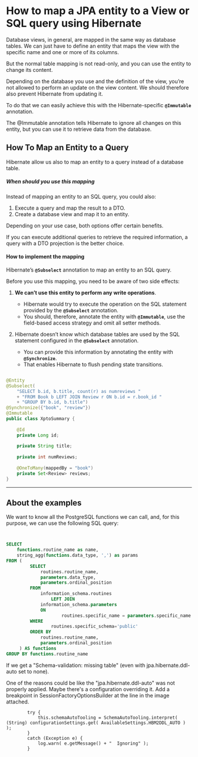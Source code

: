 # How to map a JPA entity to a View or SQL query using Hibernate


Database views, in general, are mapped in the same way as database tables. 
We can just have to define an entity that maps the view with the specific name and one or more of its columns.

But the normal table mapping is not read-only, and you can use the entity to change its content.

Depending on the database you use and the definition of the view, you’re not allowed to perform an update on the view content. 
We should therefore also prevent Hibernate from updating it.

To do that we can easily achieve this with the Hibernate-specific **`@Immutable`** annotation.

The @Immutable annotation tells Hibernate to ignore all changes on this entity, but you can use it to retrieve data from the database.



## How To Map an Entity to a Query

Hibernate allow us also to map an entity to a query instead of a database table.


##### When should you use this mapping

Instead of mapping an entity to an SQL query, you could also:

1. Execute a query and map the result to a DTO.
2. Create a database view and map it to an entity.

Depending on your use case, both options offer certain benefits.

If you can execute additional queries to retrieve the required information, a query with a DTO projection is the better choice.


#### How to implement the mapping

Hibernate’s **`@Subselect`** annotation to map an entity to an SQL query. 

Before you use this mapping, you need to be aware of two side effects:


1. **We can’t use this entity to perform any write operations**. 

    - Hibernate would try to execute the operation on the SQL statement provided by the **`@Subselect`** annotation. 
    - You should, therefore, annotate the entity with **`@Immutable`**, use the field-based access strategy and omit all setter methods.

2. Hibernate doesn’t know which database tables are used by the SQL statement configured in the **`@Subselect`** annotation.
 
   - You can provide this information by annotating the entity with **`@Synchronize`**. 
   - That enables Hibernate to flush pending state transitions.


```java

@Entity
@Subselect(
    "SELECT b.id, b.title, count(r) as numreviews "
    + "FROM Book b LEFT JOIN Review r ON b.id = r.book_id "
    + "GROUP BY b.id, b.title")
@Synchronize({"book", "review"})
@Immutable
public class XptoSummary {
 
    @Id
    private Long id;
 
    private String title;
 
    private int numReviews;
 
    @OneToMany(mappedBy = "book")
    private Set<Review> reviews;
}


```

---

## About the examples

We want to know all the PostgreSQL functions we can call, and, for this purpose, we can use the following SQL query:

```SQL


SELECT
    functions.routine_name as name,
    string_agg(functions.data_type, ',') as params
FROM (
         SELECT
             routines.routine_name,
             parameters.data_type,
             parameters.ordinal_position
         FROM
             information_schema.routines
                 LEFT JOIN
             information_schema.parameters
             ON
                     routines.specific_name = parameters.specific_name
         WHERE
                 routines.specific_schema='public'
         ORDER BY
             routines.routine_name,
             parameters.ordinal_position
     ) AS functions
GROUP BY functions.routine_name

```


If we get a "Schema-validation: missing table" (even with jpa.hibernate.ddl-auto set to none).

One of the reasons could be like the "jpa.hibernate.ddl-auto" was not properly applied. 
Maybe there's a configuration overriding it.
Add a breakpoint in SessionFactoryOptionsBuilder at the line in the image attached.

```
		try {
			this.schemaAutoTooling = SchemaAutoTooling.interpret( (String) configurationSettings.get( AvailableSettings.HBM2DDL_AUTO ) );
		}
		catch (Exception e) {
			log.warn( e.getMessage() + "  Ignoring" );
		}
```